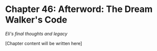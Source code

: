 # Chapter 46: Afterword: The Dream Walker's Code

*Eli's final thoughts and legacy*

[Chapter content will be written here]